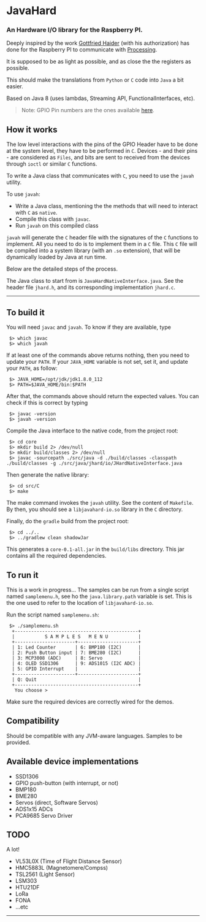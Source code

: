 # JavaHard
### An Hardware I/O library for the Raspberry PI.

Deeply inspired by the work [Gottfried Haider](https://github.com/gohai/processing) (with his authorization) has done for the Raspberry PI to communicate with [Processing](http://processing.org).

It is supposed to be as light as possible, and as close the the registers as possible.

This should make the translations from `Python` or `C` code into `Java` a bit easier.

Based on Java 8 (uses lambdas, Streaming API, FunctionalInterfaces, etc).

> Note: GPIO Pin numbers are the ones available [here](https://www.raspberrypi.org/documentation/usage/gpio-plus-and-raspi2/).

## How it works
The low level interactions with the pins of the GPIO Header have to be done at the system level, they have to be performed in `C`.
Devices - and their pins - are considered as `Files`, and bits are sent to received from the devices through `ioctl` or similar `C` functions.

To write a Java class that communicates with `C`, you need to use the `javah` utility.

To use `javah`:
- Write a Java class, mentioning the the methods that will need to interact with `C` as `native`.
- Compile this class with `javac`.
- Run `javah` on this compiled class

`javah` will generate the `C` header file with the signatures of the `C` functions to implement. All you need to do is to implement them in a `C` file.
This `C` file will be compiled into a system library (with an `.so` extension), that will be dynamically loaded by Java at run time.

Below are the detailed steps of the process.

The Java class to start from is `JavaHardNativeInterface.java`.
See the header file `jhard.h`, and its corresponding implementation `jhard.c`.

---
## To build it
You will need `javac` and `javah`.
To know if they are available, type
```
 $> which javac
 $> which javah
```
If at least one of the commands above returns nothing, then you need to update your `PATH`.
If your `JAVA_HOME` variable is not set, set it, and update your `PATH`, as follow:
```
 $> JAVA_HOME=/opt/jdk/jdk1.8.0_112
 $> PATH=$JAVA_HOME/bin:$PATH
```
After that, the commands above should return the expected values. You can check if this is correct by typing
```
 $> javac -version
 $> javah -version
```

Compile the Java interface to the native code, from the project root:
```
 $> cd core
 $> mkdir build 2> /dev/null
 $> mkdir build/classes 2> /dev/null
 $> javac -sourcepath ./src/java -d ./build/classes -classpath ./build/classes -g ./src/java/jhard/io/JHardNativeInterface.java
```
Then generate the native library:
```
 $> cd src/C
 $> make
```
The make command invokes the `javah` utility. See the content of `Makefile`.
By then, you should see a `libjavahard-io.so` library in the `C` directory.

Finally, do the `gradle` build from the project root:
```
 $> cd ../..
 $> ../gradlew clean shadowJar
```
This generates a `core-0.1-all.jar` in the `build/libs` directory. This jar contains all the required dependencies.

## To run it
This is a work in progress... The samples can be run from a single script named `samplemenu.h`, see ho the `java.library.path` variable is set.
This is the one used to refer to the location of `libjavahard-io.so`.

Run the script named `samplemenu.sh`:
```
 $> ./samplemenu.sh
  +---------------------------------------------+
  |           S A M P L E S   M E N U           |
  +----------------------+----------------------+
  | 1: Led Counter       | 6: BMP180 (I2C)      |
  | 2: Push Button input | 7: BME280 (I2C)      |
  | 3: MCP3008 (ADC)     | 8: Servo             |
  | 4: OLED SSD1306      | 9: ADS1015 (I2C ADC) |
  | 5: GPIO Interrupt    |                      |
  +----------------------+----------------------+
  | Q: Quit                                     |
  +---------------------------------------------+
   You choose >

```
Make sure the required devices are correctly wired for the demos.

## Compatibility
Should be compatible with any JVM-aware languages. Samples to be provided.

## Available device implementations
- SSD1306
- GPIO push-button (with interrupt, or not)
- BMP180
- BME280
- Servos (direct, Software Servos)
- ADS1x15 ADCs
- PCA9685 Servo Driver

## TODO
A lot!

- VL53L0X (Time of Flight Distance Sensor)
- HMC5883L (Magnetomere/Compss)
- TSL2561 (Light Sensor)
- LSM303
- HTU21DF
- LoRa
- FONA
- ...etc

---
